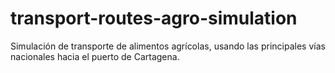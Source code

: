 # transport-routes-agro-simulation
Simulación de transporte de alimentos agrícolas, usando las principales vías nacionales hacia el puerto de Cartagena.
